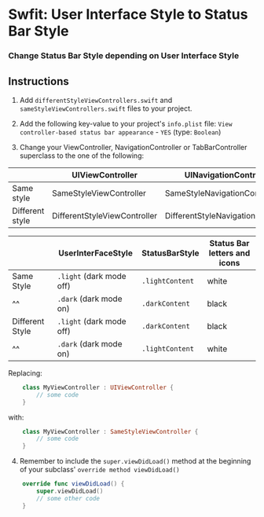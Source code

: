 # Swfit: User Interface Style to Status Bar Style


### Change Status Bar Style depending on User Interface Style


## Instructions


1. Add `differentStyleViewControllers.swift` and `sameStyleViewControllers.swift` files to your project.


1. Add the following key-value to your project's `info.plist` file: `View controller-based status bar appearance` - `YES` (type: `Boolean`)


1. Change your ViewController, NavigationController or TabBarController superclass to the one of the following:


|  | UIViewController | UINavigationController | UITabBarController |
|---|---|---|---|
| Same style | SameStyleViewController | SameStyleNavigationController | SameStyleTabBarController |
| Different style | DifferentStyleViewController | DifferentStyleNavigationController | DifferentStyleTabBarController |

|  | UserInterFaceStyle | StatusBarStyle | Status Bar letters and icons |
|---|---|---|---|
|Same Style| `.light` (dark mode off) | `.lightContent` | white |
|^^|  `.dark` (dark mode on) | `.darkContent` | black |
|Different Style| `.light` (dark mode off) | `.darkContent` | black |
|^^|  `.dark` (dark mode on) | `.lightContent` | white |


Replacing:

```swift
    class MyViewController : UIViewController {
        // some code
    }
```


with:

```swift
    class MyViewController : SameStyleViewController {
        // some code
    }
```


4. Remember to include the `super.viewDidLoad()` method at the beginning of your subclass' `override method viewDidLoad()`


```swift
    override func viewDidLoad() {
        super.viewDidLoad()
        // some other code
    }
```

